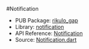 #Notification

* PUB Package: [rikulo_gap](http://pub.dartlang.org/packages/rikulo_gap)
* Library: [notification](gap:)
* API Reference: [Notification](gap:gap)
* Source: [Notification.dart](source:gap:lib/src)
